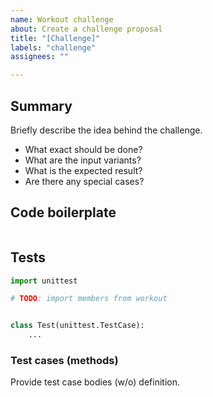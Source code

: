 ```yaml
---
name: Workout challenge
about: Create a challenge proposal
title: "[Challenge]"
labels: "challenge"
assignees: ""

---
```


## Summary

Briefly describe the idea behind the challenge.

- What exact should be done?
- What are the input variants?
- What is the expected result?
- Are there any special cases?

## Code boilerplate

```python
```

## Tests

```python
import unittest

# TODO: import members from workout


class Test(unittest.TestCase):
    ...
```

### Test cases (methods)

Provide test case bodies (w/o) definition.
